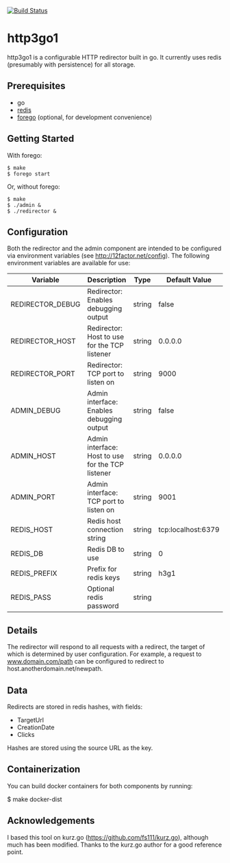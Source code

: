 [![Build Status](https://travis-ci.org/threetee/http3go1.svg?branch=master)](https://travis-ci.org/threetee/http3go1)

# http3go1

http3go1 is a configurable HTTP redirector built in go. It currently uses redis (presumably with persistence) for all storage.

## Prerequisites

* go
* [redis](http://redis.io/)
* [forego](https://github.com/ddollar/forego) (optional, for development convenience)

## Getting Started

With forego:

    $ make
    $ forego start

Or, without forego:

    $ make
    $ ./admin &
    $ ./redirector &

## Configuration

Both the redirector and the admin component are intended to be configured via environment variables (see http://12factor.net/config). The following environment variables are available for use:

| Variable         | Description                                       | Type   | Default Value      |
|------------------|---------------------------------------------------|--------|--------------------|
| REDIRECTOR_DEBUG | Redirector: Enables debugging output              | string | false              |
| REDIRECTOR_HOST  | Redirector: Host to use for the TCP listener      | string | 0.0.0.0            |
| REDIRECTOR_PORT  | Redirector: TCP port to listen on                 | string | 9000               |
| ADMIN_DEBUG      | Admin interface: Enables debugging output         | string | false              |
| ADMIN_HOST       | Admin interface: Host to use for the TCP listener | string | 0.0.0.0            |
| ADMIN_PORT       | Admin interface: TCP port to listen on            | string | 9001               |
| REDIS_HOST       | Redis host connection string                      | string | tcp:localhost:6379 |
| REDIS_DB         | Redis DB to use                                   | string | 0                  |
| REDIS_PREFIX     | Prefix for redis keys                             | string | h3g1               |
| REDIS_PASS       | Optional redis password                           | string |                    |

## Details

The redirector will respond to all requests with a redirect, the target of which is determined by user configuration. For example, a request to www.domain.com/path can be configured to redirect to host.anotherdomain.net/newpath.

## Data

Redirects are stored in redis hashes, with fields:
* TargetUrl
* CreationDate
* Clicks

Hashes are stored using the source URL as the key.

## Containerization

You can build docker containers for both components by running:

  $ make docker-dist

## Acknowledgements

I based this tool on kurz.go (https://github.com/fs111/kurz.go), although much has been modified. Thanks to the kurz.go author for a good reference point.
